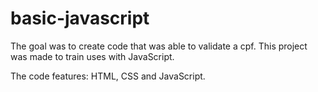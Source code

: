 # basic-javascript

The goal was to create code that was able to validate a cpf. This project was made to train uses with JavaScript.

The code features: HTML, CSS and JavaScript.
